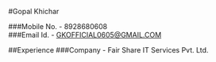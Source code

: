 #Gopal Khichar

###Mobile No. - 8928680608                                                  
###Email Id. - GKOFFICIAL0605@GMAIL.COM


##Experience
###Company - Fair Share IT Services Pvt. Ltd.

